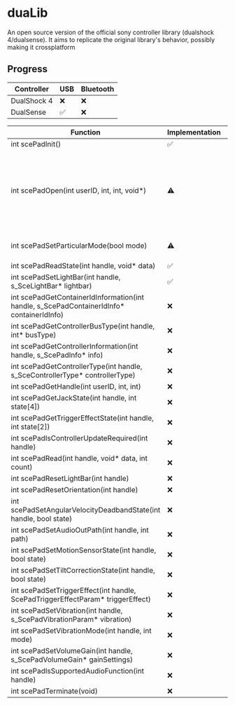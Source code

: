 # duaLib
An open source version of the official sony controller library (dualshock 4/dualsense).
It aims to replicate the original library's behavior, possibly making it crossplatform

## Progress

| Controller | USB | Bluetooth |
| -----------|-----|-----------|
| DualShock 4|❌|❌|
| DualSense  |✅|❌|

| Function                                                                                  | Implementation  | Comment  |
| -------------                                                                             | -               |------------- | 
| int scePadInit()                                                                          |✅              |
| int scePadOpen(int userID, int, int, void*)                                               |⚠️              | The handle numbers are not accurate to libScePad's. Probably not important though
| int scePadSetParticularMode(bool mode)                                                    |⚠️              | Orientation data missing
| int scePadReadState(int handle, void* data)                                               |✅              |
| int scePadSetLightBar(int handle, s_SceLightBar* lightbar)                                |✅              |
| int scePadGetContainerIdInformation(int handle, s_ScePadContainerIdInfo* containerIdInfo) |❌              |
| int scePadGetControllerBusType(int handle, int* busType)                                  |❌              |
| int scePadGetControllerInformation(int handle, s_ScePadInfo* info)                        |❌              |
| int scePadGetControllerType(int handle, s_SceControllerType* controllerType)              |❌              |
| int scePadGetHandle(int userID, int, int)                                                 |❌              |
| int scePadGetJackState(int handle, int state[4])                                          |❌              |
| int scePadGetTriggerEffectState(int handle, int state[2])                                 |❌              |
| int scePadIsControllerUpdateRequired(int handle)                                          |❌              |
| int scePadRead(int handle, void* data, int count)                                         |❌              |
| int scePadResetLightBar(int handle)                                                       |❌              |
| int scePadResetOrientation(int handle)                                                    |❌              |
| int scePadSetAngularVelocityDeadbandState(int handle, bool state)                         |❌              |
| int scePadSetAudioOutPath(int handle, int path)                                           |❌              |
| int scePadSetMotionSensorState(int handle, bool state)                                    |❌              |
| int scePadSetTiltCorrectionState(int handle, bool state)                                  |❌              |
| int scePadSetTriggerEffect(int handle, ScePadTriggerEffectParam* triggerEffect)           |❌              |
| int scePadSetVibration(int handle, s_ScePadVibrationParam* vibration)                     |❌              |
| int scePadSetVibrationMode(int handle, int mode)                                          |❌              |
| int scePadSetVolumeGain(int handle, s_ScePadVolumeGain* gainSettings)                     |❌              |
| int scePadIsSupportedAudioFunction(int handle)                                            |❌              |
| int scePadTerminate(void)                                                                 |❌              |
